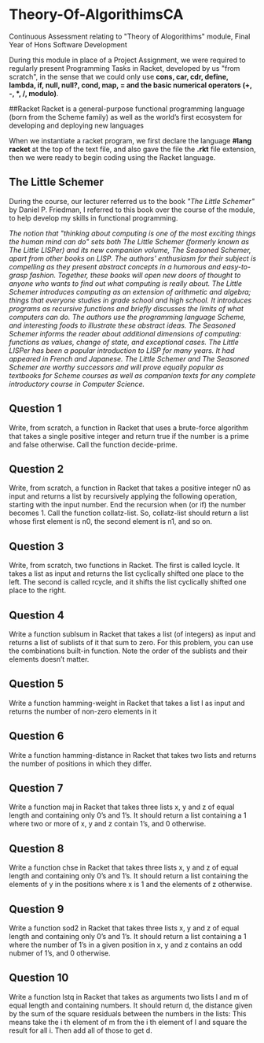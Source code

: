 # Theory-Of-AlgorithimsCA
Continuous Assessment relating to "Theory of Alogorithims" module, Final Year of Hons Software Development

During this module in place of a Project Assignment, we were required to regularly present Programming Tasks in Racket,
developed by us "from scratch", in the sense that we could only use **cons, car, cdr, define, lambda, if, null, null?, cond, map, = and
the basic numerical operators (+, -, *, /, modulo)**.

##Racket
Racket is a general-purpose  functional programming language (born from the Scheme family) as well as the world’s first ecosystem for developing 
and deploying new languages

When we instantiate a racket program, we first declare the language **#lang racket** at the top of the text file,
and also gave the file the **.rkt** file extension, then we were ready to begin coding using the Racket language. 

## The Little Schemer
During the course, our lecturer referred us to the book *"The Little Schemer"* by Daniel P. Friedman, I referred to 
this book over the course of the module, to help develop my skills in functional programming.

*The notion that "thinking about computing is one of the most exciting things the human mind can do" sets
 both The Little Schemer (formerly known as The Little LISPer) and its new companion volume, The Seasoned Schemer, 
 apart from other books on LISP. The authors' enthusiasm for their subject is compelling as they present abstract 
 concepts in a humorous and easy-to-grasp fashion. Together, these books will open new doors of thought to anyone who 
 wants to find out what computing is really about. The Little Schemer introduces computing as an extension of arithmetic 
 and algebra; things that everyone studies in grade school and high school. It introduces programs as recursive functions 
 and briefly discusses the limits of what computers can do. The authors use the programming language Scheme, and interesting
 foods to illustrate these abstract ideas. The Seasoned Schemer informs the reader about additional dimensions of computing: 
 functions as values, change of state, and exceptional cases. The Little LISPer has been a popular introduction to LISP for
 many years. It had appeared in French and Japanese. The Little Schemer and The Seasoned Schemer are worthy successors and 
 will prove equally popular as textbooks for Scheme 
courses as well as companion texts for any complete introductory course in Computer Science.*


## Question 1 
Write, from scratch, a function in Racket that uses a brute-force algorithm that takes
a single positive integer and return true if the number is a prime and false otherwise.
Call the function decide-prime.


## Question 2 
Write, from scratch, a function in Racket that takes a positive integer n0 as input
and returns a list by recursively applying the following operation, starting with the
input number. End the recursion when (or if) the number becomes 1. Call the function collatz-list.
So, collatz-list should return a list whose first element is n0, the second element
is n1, and so on. 

## Question 3 
Write, from scratch, two functions in Racket. The first is called lcycle. It takes a
list as input and returns the list cyclically shifted one place to the left. The second
is called rcycle, and it shifts the list cyclically shifted one place to the right.

## Question 4 
Write a function sublsum in Racket that takes a list (of integers) as input and returns
a list of sublists of it that sum to zero. For this problem, you can use the
combinations built-in function. Note the order of the sublists and their elements
doesn’t matter. 
## Question 5 
Write a function hamming-weight in Racket that takes a list l as input and returns
the number of non-zero elements in it
## Question 6 
Write a function hamming-distance in Racket that takes two lists and returns the
number of positions in which they differ.
## Question 7 
Write a function maj in Racket that takes three lists x, y and z of equal length and
containing only 0’s and 1’s. It should return a list containing a 1 where two or more
of x, y and z contain 1’s, and 0 otherwise. 
## Question 8 
Write a function chse in Racket that takes three lists x, y and z of equal length and
containing only 0’s and 1’s. It should return a list containing the elements of y in
the positions where x is 1 and the elements of z otherwise.
## Question 9 
Write a function sod2 in Racket that takes three lists x, y and z of equal length and
containing only 0’s and 1’s. It should return a list containing a 1 where the number of
1’s in a given position in x, y and z contains an odd nubmer of 1’s, and 0 otherwise.
## Question 10 
Write a function lstq in Racket that takes as arguments two lists l and m of equal
length and containing numbers. It should return d, the distance given by the sum of
the square residuals between the numbers in the lists: This means take the i
th element of m from the i
th element of l and square the result
for all i. Then add all of those to get d. 

